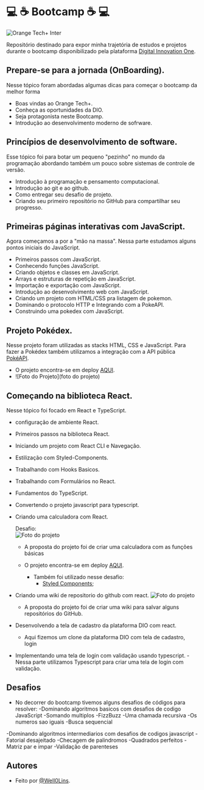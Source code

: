 # :computer: :coffee: Bootcamp :coffee: :computer:
![Orange Tech+ Inter](https://uploaddeimagens.com.br/images/004/265/955/full/intro_BC.png?1671457802)

Repositório destinado para expor minha trajetória de estudos e projetos durante o bootcamp disponibilizado 
pela plataforma [Digital Innovation One](https://www.dio.me/).

## Prepare-se para a jornada (OnBoarding).
Nesse tópico foram abordadas algumas dicas para começar o bootcamp da melhor forma
- Boas vindas ao Orange Tech+.
- Conheça as oportunidades da DIO.
- Seja protagonista neste Bootcamp.
- Introdução ao desenvolvimento moderno de sofrware.

## Princípios de desenvolvimento de software.
Esse tópico foi para botar um pequeno "pezinho" no mundo da programação abordando também um pouco sobre sistemas de controle de versão.
- Introdução à programação e pensamento computacional.
- Introdução ao git e ao github.
- Como entregar seu desafio de projeto.
- Criando seu primeiro repositório no GitHub para compartilhar seu progresso.

## Primeiras páginas interativas com JavaScript.
Agora começamos a por a "mão na massa". 
Nessa parte estudamos alguns pontos iniciais do JavaScript.
- Primeiros passos com JavaScript.
- Conhecendo funções JavaScript.
- Criando objetos e classes em JavaScript.
- Arrays e estruturas de repetição em JavaScript.
- Importação e exportação com JavaScript.
- Introdução ao desenvolvimento web com JavaScript.
- Criando um projeto com HTML/CSS pra listagem de pokemon.
- Dominando o protocolo HTTP e Integrando com a PokeAPI.
- Construindo uma pokedex com JavaScript.

## Projeto Pokédex.
Nesse projeto foram utilizadas as stacks HTML, CSS e JavaScript. Para fazer a Pokédex também utilizamos a integração com a API pública [PokéAPI](https://pokeapi.co/).
- O projeto encontra-se em deploy [AQUI](pokedexdio.netlify.app).
- ![Foto do Projeto](foto do projeto)

## Começando na biblioteca React.
Nesse tópico foi focado em React e TypeScript.
- configuração de ambiente React.
- Primeiros passos na biblioteca React.
- Iniciando um projeto com React CLI e Navegação.
- Estilização com Styled-Components.
- Trabalhando com Hooks Basicos.
- Trabalhando com Formulários no React.
- Fundamentos do TypeScript.
- Convertendo o projeto javascript para typescript.
- Criando uma calculadora com React. 
  
  Desafio: <br/>
    ![Foto do projeto](https://uploaddeimagens.com.br/images/004/266/353/thumb/Screenshot_1.png?1671471501)
  - A proposta do projeto foi de criar uma calculadora com as funções básicas
  
  - O projeto encontra-se em deploy [AQUI](calculadora-react-dio.netlify.app).
    - Também foi utilizado nesse desafio:
      - [Styled Components](https://styled-components.com/);
      
 
- Criando uma wiki de repositorio do github com react.
  ![Foto do projeto](link)
  - A proposta do projeto foi de criar uma wiki para salvar alguns repositórios do GitHub.
  

- Desenvolvendo a tela de cadastro da plataforma DIO com react.
  - Aqui fizemos um clone da plataforma DIO com tela de cadastro, login 

- Implementando uma tela de login com validação usando typescript.
  -Nessa parte utilizamos Typescript para criar uma tela de login com validação.
  
 ## Desafios
 - No decorrer do bootcamp tivemos alguns desafios de códigos para resolver:
  -Dominando algoritmos basicos com desafios de codigo JavaScript
    -Somando multiplos
    -FizzBuzz
    -Uma chamada recursiva
    -Os numeros sao iguais
    -Busca sequencial 
    
  -Dominando algoritmos intermediarios com desafios de codigos javascript
    -Fatorial desajeitado
    -Checagem de palindromos
    -Quadrados perfeitos
    -Matriz par e impar
    -Validação de parenteses

## Autores

- Feito por [@Well0Lins](https://github.com/Well0Lins).
